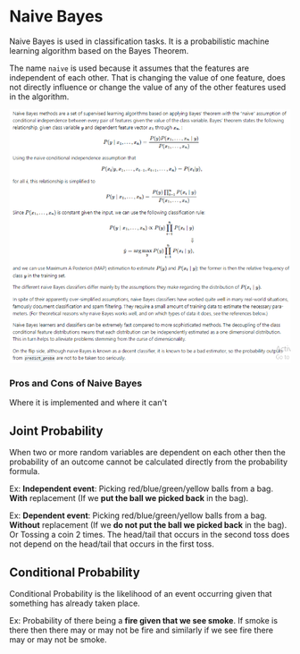 # Naive Bayes

Naive Bayes is used in classification tasks. It is a probabilistic machine learning algorithm based on the Bayes Theorem.

The name `naive` is used because it assumes that the features are independent of each other. That is changing the value of one feature, does not directly influence or change the value of any of the other features used in the algorithm.

![Explanation Of NB Image](./NaiveBayes.png)

### Pros and Cons of Naive Bayes



Where it is implemented and where it can't



## Joint Probability

When two or more random variables are dependent on each other then the probability of an outcome cannot be calculated directly from the probability formula.

Ex: **Independent event**: Picking red/blue/green/yellow balls from a bag. **With** replacement (If we **put the ball we picked back** in the bag).

Ex: **Dependent event**: Picking red/blue/green/yellow balls from a bag. **Without** replacement (If we **do not put the ball we picked back** in the bag). Or Tossing a coin 2 times. The head/tail that occurs in the second toss does not depend on the head/tail that occurs in the first toss.

## Conditional Probability

Conditional Probability is the likelihood of an event occurring given that something has already taken place.

Ex: Probability of there being a **fire given that we see smoke**. If smoke is there then there may or may not be fire and similarly if we see fire there may or may not be smoke.